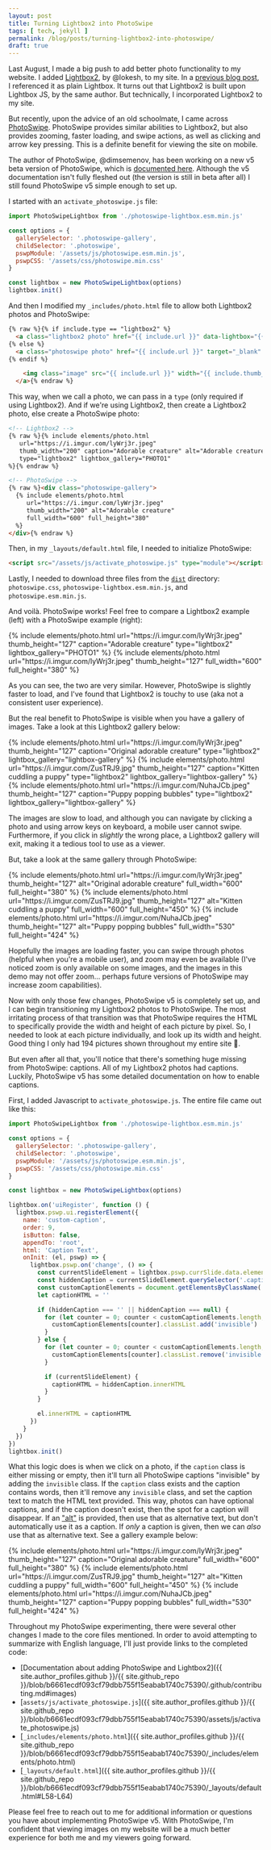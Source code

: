 ```yaml
---
layout: post
title: Turning Lightbox2 into PhotoSwipe
tags: [ tech, jekyll ]
permalink: /blog/posts/turning-lightbox2-into-photoswipe/
draft: true
---
```


Last August, I made a big push to add better photo functionality to my website. I added [Lightbox2](https://lokeshdhakar.com/projects/lightbox2/), by @lokesh, to my site. In a [previous blog post](/blog/posts/adding-lightbox-to-a-jekyll-website/), I referenced it as plain Lightbox. It turns out that Lightbox2 is built upon Lightbox JS, by the same author. But technically, I incorporated Lightbox2 to my site.

But recently, upon the advice of an old schoolmate, I came across [PhotoSwipe](https://photoswipe.com/). PhotoSwipe provides similar abilities to Lightbox2, but also provides zooming, faster loading, and swipe actions, as well as clicking and arrow key pressing. This is a definite benefit for viewing the site on mobile.

The author of PhotoSwipe, @dimsemenov, has been working on a new v5 beta version of PhotoSwipe, which is [documented here](https://photoswipe.com/v5/docs/getting-started/). Although the v5 documentation isn't fully fleshed out (the version is still in beta after all) I still found PhotoSwipe v5 simple enough to set up.

I started with an `activate_photoswipe.js` file:

```javascript
import PhotoSwipeLightbox from './photoswipe-lightbox.esm.min.js'

const options = {
  gallerySelector: '.photoswipe-gallery',
  childSelector: '.photoswipe',
  pswpModule: '/assets/js/photoswipe.esm.min.js',
  pswpCSS: '/assets/css/photoswipe.min.css'
}

const lightbox = new PhotoSwipeLightbox(options)
lightbox.init()
```

And then I modified my `_includes/photo.html` file to allow both Lightbox2 photos and PhotoSwipe:

```html
{% raw %}{% if include.type == "lightbox2" %}
  <a class="lightbox2 photo" href="{{ include.url }}" data-lightbox="{{ include.lightbox_gallery }}" title="{{ include.caption }}">
{% else %}
  <a class="photoswipe photo" href="{{ include.url }}" target="_blank" data-pswp-width="{{ include.full_width }}" data-pswp-height="{{ include.full_height }}">
{% endif %}

    <img class="image" src="{{ include.url }}" width="{{ include.thumb_width }}" height="{{ thumb_height }}" alt="{{ include.alt }}">
  </a>{% endraw %}
```

This way, when we call a photo, we can pass in a `type` (only required if using Lightbox2). And if we're using Lightbox2, then create a Lightbox2 photo, else create a PhotoSwipe photo:

```html
<!-- Lightbox2 -->
{% raw %}{% include elements/photo.html
   url="https://i.imgur.com/lyWrj3r.jpeg"
   thumb_width="200" caption="Adorable creature" alt="Adorable creature"
   type="lightbox2" lightbox_gallery="PHOTO1"
%}{% endraw %}

<!-- PhotoSwipe -->
{% raw %}<div class="photoswipe-gallery">
  {% include elements/photo.html
     url="https://i.imgur.com/lyWrj3r.jpeg"
     thumb_width="200" alt="Adorable creature"
     full_width="600" full_height="380"
  %}
</div>{% endraw %}
```

Then, in my `_layouts/default.html` file, I needed to initialize PhotoSwipe:

```html
<script src="/assets/js/activate_photoswipe.js" type="module"></script>
```

Lastly, I needed to download three files from the [`dist`](https://github.com/dimsemenov/PhotoSwipe/tree/v5-beta/dist) directory: `photoswipe.css`, `photoswipe-lightbox.esm.min.js`, and `photoswipe.esm.min.js`.

And voilà. PhotoSwipe works! Feel free to compare a Lightbox2 example (left) with a PhotoSwipe example (right):

<div class="text-center photoswipe-gallery">
  {% include elements/photo.html
      url="https://i.imgur.com/lyWrj3r.jpeg"
      thumb_height="127" caption="Adorable creature"
      type="lightbox2" lightbox_gallery="PHOTO1"
  %}
  {% include elements/photo.html
      url="https://i.imgur.com/lyWrj3r.jpeg"
      thumb_height="127"
      full_width="600" full_height="380"
  %}
</div>

As you can see, the two are very similar. However, PhotoSwipe is slightly faster to load, and I've found that Lightbox2 is touchy to use (aka not a consistent user experience).

But the real benefit to PhotoSwipe is visible when you have a gallery of images. Take a look at this Lightbox2 gallery below:

<div class="text-center">
  {% include elements/photo.html
      url="https://i.imgur.com/lyWrj3r.jpeg"
      thumb_height="127" caption="Original adorable creature"
      type="lightbox2" lightbox_gallery="lightbox-gallery"
  %}
  {% include elements/photo.html
      url="https://i.imgur.com/ZusTRJ9.jpg"
      thumb_height="127" caption="Kitten cuddling a puppy"
      type="lightbox2" lightbox_gallery="lightbox-gallery"
  %}
  {% include elements/photo.html
      url="https://i.imgur.com/NuhaJCb.jpeg"
      thumb_height="127" caption="Puppy popping bubbles"
      type="lightbox2" lightbox_gallery="lightbox-gallery"
  %}
</div>

The images are slow to load, and although you can navigate by clicking a photo and using arrow keys on keyboard, a mobile user cannot swipe. Furthermore, if you click in _slightly_ the wrong place, a Lightbox2 gallery will exit, making it a tedious tool to use as a viewer.

But, take a look at the same gallery through PhotoSwipe:

<div class="text-center photoswipe-gallery">
  {% include elements/photo.html
      url="https://i.imgur.com/lyWrj3r.jpeg"
      thumb_height="127" alt="Original adorable creature"
      full_width="600" full_height="380"
  %}
  {% include elements/photo.html
      url="https://i.imgur.com/ZusTRJ9.jpg"
      thumb_height="127" alt="Kitten cuddling a puppy"
      full_width="600" full_height="450"
  %}
  {% include elements/photo.html
      url="https://i.imgur.com/NuhaJCb.jpeg"
      thumb_height="127" alt="Puppy popping bubbles"
      full_width="530" full_height="424"
  %}
</div>

Hopefully the images are loading faster, you can swipe through photos (helpful when you're a mobile user), and zoom may even be available (I've noticed zoom is only available on some images, and the images in this demo may not offer zoom... perhaps future versions of PhotoSwipe may increase zoom capabilities).

Now with only those few changes, PhotoSwipe v5 is completely set up, and I can begin transitioning my Lightbox2 photos to PhotoSwipe. The most irritating process of that transition was that PhotoSwipe requires the HTML to specifically provide the width and height of each picture by pixel. So, I needed to look at each picture individually, and look up its width and height. Good thing I only had 194 pictures shown throughout my entire site&nbsp;🥴.

But even after all that, you'll notice that there's something huge missing from PhotoSwipe: captions. All of my Lightbox2 photos had captions. Luckily, PhotoSwipe v5 has some detailed documentation on how to enable captions.

First, I added Javascript to `activate_photoswipe.js`. The entire file came out like this:

```javascript
import PhotoSwipeLightbox from './photoswipe-lightbox.esm.min.js'

const options = {
  gallerySelector: '.photoswipe-gallery',
  childSelector: '.photoswipe',
  pswpModule: '/assets/js/photoswipe.esm.min.js',
  pswpCSS: '/assets/css/photoswipe.min.css'
}

const lightbox = new PhotoSwipeLightbox(options)

lightbox.on('uiRegister', function () {
  lightbox.pswp.ui.registerElement({
    name: 'custom-caption',
    order: 9,
    isButton: false,
    appendTo: 'root',
    html: 'Caption Text',
    onInit: (el, pswp) => {
      lightbox.pswp.on('change', () => {
        const currentSlideElement = lightbox.pswp.currSlide.data.element
        const hiddenCaption = currentSlideElement.querySelector('.caption')
        const customCaptionElements = document.getElementsByClassName('pswp__custom-caption')
        let captionHTML = ''

        if (hiddenCaption === '' || hiddenCaption === null) {
          for (let counter = 0; counter < customCaptionElements.length; counter++) {
            customCaptionElements[counter].classList.add('invisible')
          }
        } else {
          for (let counter = 0; counter < customCaptionElements.length; counter++) {
            customCaptionElements[counter].classList.remove('invisible')
          }

          if (currentSlideElement) {
            captionHTML = hiddenCaption.innerHTML
          }
        }

        el.innerHTML = captionHTML
      })
    }
  })
})
lightbox.init()
```

What this logic does is when we click on a photo, if the `caption` class is either missing or empty, then it'll turn all PhotoSwipe captions "invisible" by adding the `invisible` class. If the `caption` class exists and the caption contains words, then it'll remove any `invisible` class, and set the caption text to match the HTML text provided. This way, photos can have optional captions, and if the caption doesn't exist, then the spot for a caption will disappear. If an ["alt"](https://www.w3schools.com/tags/att_img_alt.asp) is provided, then use that as alternative text, but don't automatically use it as a caption. If _only_ a caption is given, then we can _also_ use that as alternative text. See a gallery example below:

<div class="text-center photoswipe-gallery">
  {% include elements/photo.html
      url="https://i.imgur.com/lyWrj3r.jpeg"
      thumb_height="127" caption="Original adorable creature"
      full_width="600" full_height="380"
  %}
  {% include elements/photo.html
      url="https://i.imgur.com/ZusTRJ9.jpg"
      thumb_height="127" alt="Kitten cuddling a puppy"
      full_width="600" full_height="450"
  %}
  {% include elements/photo.html
      url="https://i.imgur.com/NuhaJCb.jpeg"
      thumb_height="127" caption="Puppy popping bubbles"
      full_width="530" full_height="424"
  %}
</div>

Throughout my PhotoSwipe experimenting, there were several other changes I made to the core files mentioned. In order to avoid attempting to summarize with English language, I'll just provide links to the completed code:

* [Documentation about adding PhotoSwipe and Lightbox2]({{ site.author_profiles.github }}/{{ site.github_repo }}/blob/b6661ecdf093cf79dbb755f15eabab1740c75390/.github/contributing.md#images)
* [`assets/js/activate_photoswipe.js`]({{ site.author_profiles.github }}/{{ site.github_repo }}/blob/b6661ecdf093cf79dbb755f15eabab1740c75390/assets/js/activate_photoswipe.js)
* [`_includes/elements/photo.html`]({{ site.author_profiles.github }}/{{ site.github_repo }}/blob/b6661ecdf093cf79dbb755f15eabab1740c75390/_includes/elements/photo.html)
* [`_layouts/default.html`]({{ site.author_profiles.github }}/{{ site.github_repo }}/blob/b6661ecdf093cf79dbb755f15eabab1740c75390/_layouts/default.html#L58-L64)

Please feel free to reach out to me for additional information or questions you have about implementing PhotoSwipe v5. With PhotoSwipe, I'm confident that viewing images on my website will be a much better experience for both me and my viewers going forward.
